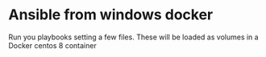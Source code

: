 # Ansible from windows docker
Run you playbooks setting a few files. These will be loaded as volumes in a Docker centos 8 container
